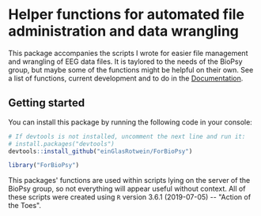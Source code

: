 # Helper functions for automated file administration and data wrangling
This package accompanies the scripts I wrote for easier file management and
wrangling of EEG data files. It is taylored to the needs of the BioPsy 
group, but maybe some of the functions might be helpful on their own. See a list of functions, current development and to do in the [Documentation](https://github.com/einGlasRotwein/ForBioPsy/tree/master/news%20and%20examples/README.md).

## Getting started
You can install this package by running the following code in your console:

```R
# If devtools is not installed, uncomment the next line and run it:
# install.packages("devtools")
devtools::install_github("einGlasRotwein/ForBioPsy")

library("ForBioPsy")
```

This packages' functions are used within scripts lying on the server of the
BioPsy group, so not everything will appear useful without context. All of these
scripts were created using `R` version 3.6.1 (2019-07-05) -- "Action of the
Toes".
